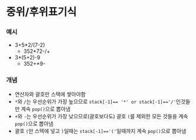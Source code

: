 # 중위/후위표기식

### 예시

- 3+5*2/(7-2)
    - 352*72-/+
- 3*(5+2)-9
    - 352+*9-

### 개념

- 연산자와 괄호만 스택에 쌓아야함
- `*`와 `/`는 우선순위가 가장 높으므로 `stack[-1]== '*' or stack[-1]=='/'`인것들만 계속 `pop()`으로 뽑아냄
- `+`와 `-`는 우선순위가 가장 낮으므로(괄호보다도) 괄호 `(`를 제외한 모든 것들을 계속 `pop()`으로 뽑아냄
- 괄호 `(`만 스택에 넣고 `)`일때는 `stack[-1]=='('`일때까지 계속 `pop()`으로 뽑아냄

